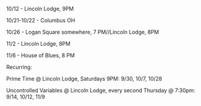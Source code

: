10/12 - Lincoln Lodge, 9PM

10/21-10/22 - Columbus OH

10/26 - Logan Square somewhere, 7 PM//Lincoln Lodge, 8PM

11/2 - Lincoln Lodge, 8PM

11/6 - House of Blues, 8 PM


Recurring:

Prime Time @ Lincoln Lodge, Saturdays 9PM: 9/30, 10/7, 10/28

Uncontrolled Variables @ Lincoln Lodge, every second Thursday @ 7:30pm: 9/14, 10/12, 11/9

